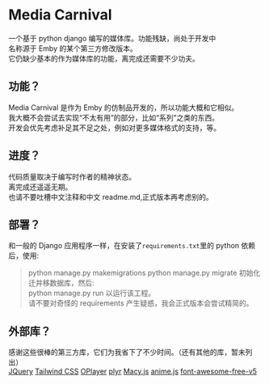 # Media Carnival

一个基于 python django 编写的媒体库。功能残缺，尚处于开发中 <br>
名称源于 Emby 的某个第三方修改版本。<br>
它仍缺少基本的作为媒体库的功能，离完成还需要不少功夫。<br>

## 功能？

Media Carnival 是作为 Emby 的仿制品开发的，所以功能大概和它相似。<br>
我大概不会尝试去实现“不太有用”的部分，比如“系列”之类的东西。<br>
开发会优先考虑补足其不足之处，例如对更多媒体格式的支持，等。<br>

## 进度？

代码质量取决于编写时作者的精神状态。<br>
离完成还遥遥无期。<br>
也请不要吐槽中文注释和中文 readme.md,正式版本再考虑别的。<br>

## 部署？

和一般的 Django 应用程序一样，在安装了`requirements.txt`里的 python 依赖后，使用: <br>

> python manage.py makemigrations
> python manage.py migrate
> 初始化迁并移数据库，然后: <br>
> python manage.py run
> 以运行该工程。<br>
> 请不要对奇怪的 requirements 产生疑惑，我会正式版本会尝试精简的。 <br>

## 外部库？

感谢这些很棒的第三方库，它们为我省下了不少时间。（还有其他的库，暂未列出）<br>
<a href="https://github.com/jquery/jquery" >JQuery</a>
<a href="https://github.com/tailwindlabs/tailwindcss" >Tailwind CSS</a>
<a href="https://github.com/shiyiya/oplayer" >OPlayer</a>
<a href="https://github.com/sampotts/plyr" >plyr</a>
<a href="https://github.com/bigbite/macy.js" >Macy.js</a>
<a href="https://github.com/juliangarnier/anime/" >anime.js</a>
<a href="https://fontawesome.com/start" >font-awesome-free-v5</a>
